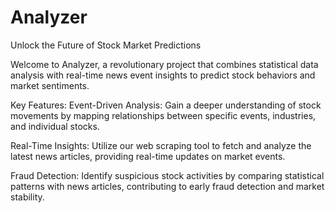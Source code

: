 # Analyzer
Unlock the Future of Stock Market Predictions

Welcome to Analyzer, a revolutionary project that combines statistical data analysis with real-time news event insights to predict stock behaviors and market sentiments.

Key Features:
Event-Driven Analysis: Gain a deeper understanding of stock movements by mapping relationships between specific events, industries, and individual stocks.

Real-Time Insights: Utilize our web scraping tool to fetch and analyze the latest news articles, providing real-time updates on market events.

Fraud Detection: Identify suspicious stock activities by comparing statistical patterns with news articles, contributing to early fraud detection and market stability.
